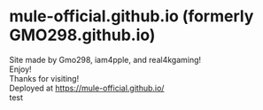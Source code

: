 # mule-official.github.io (formerly GMO298.github.io)
Site made by Gmo298, iam4pple, and real4kgaming! <br>
Enjoy! <br>
Thanks for visiting!<br>
Deployed at https://mule-official.github.io/ <br>
test
